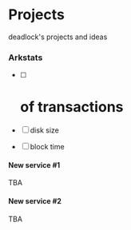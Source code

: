 # Projects
deadlock's projects and ideas


### Arkstats

- [ ] # of transactions
- [ ] disk size
- [ ] block time


#### New service #1

TBA


#### New service #2

TBA
